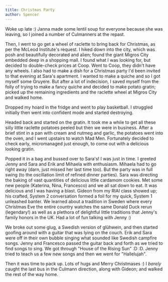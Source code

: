 ```yaml
---
title: Christmas Party
author: Spencer
---
```


Woke up late :) Janna made some lentil soup for everyone because she was leaving, so I joined a number of Culmanners at the repast.

Then, I went to go get a wheel of raclette to bring back for Christmas, as per the McLeod Institute's request. I hiked down into the city, which was posh and beautifully decorated and alien; found the giant Migros City embedded deep in a shopping mall. I found what I was looking for, but decided to double-check prices at Coop. Went to Coop, they didn't have any wheels. I also had to make a dish for a Christmas party I'd been invited to that evening at Sara's apartment. I wanted to make a quiche and so I got myself some Gruyere. But after a lot of indecision, I saved myself from the folly of trying to make a fancy quiche and decided to make potato gratin; picked up the remaining ingredients and the raclette wheel at Migros City and walked home.

Dropped my hoard in the fridge and went to play basketball. I struggled initially then went into confident mode and started destroying.

Headed back and started on the gratin. It took me a while to get all these silly little raclette potatoes peeled but then we were in business. After a brief stint in a pan with cream and nutmeg and garlic, the potatoes went into the oven, and I went upstairs to watch Mad Men. Fortunately decided to check early, micromanaged just enough, to come out with a delicious looking gratin.

Popped it in a bag and bussed over to Sara's! I was just in time. I greeted Jenny and Sara and Erik and Mihaela with enthusiasm. Mihaela had to go right away (darn, just missed her last time too). But the party was in full swing (to the oscillation limit of refined dinner parties). Sara was directing the baking of vast quantities of delicious little cardamom cookies. Met some new people (Katerina, Nina, Francesco) and we all sat down to eat. It was delicious and I was having a blast. Gideon from my RIAI class showed up; his crafted, System 2 conversation formed a foil for my quick, System 1 unleashed banter. We learned about a tradition in Sweden where every Christmas Eve the entire country watches the same Donald Duck rerun (legendary!) as well as a plethora of delightful little traditions that Jenny's family honors in the UK. Had a lot of fun talking with Jenny :)

We broke out some glug, a Swedish version of glühwein, and then started goofing around with a guitar that was lying on the couch. Erik and Sara were off in their own bubble singing what sounded like Swedish campfire songs. Jenny and Francesco passed the guitar back and forth as we tried to find songs to sing. We got through "House of the Rising Sun" :D :D. Jenny tried to teach us a few new songs and then we went for "Hallelujah".

Then it was time to pack up. Lots of hugs and Merry Christmases :) I *barely* caught the last bus in the Culmann direction, along with Gideon; and walked the rest of the way home.


